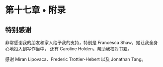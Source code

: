 # 第十七章 • 附录

## 特别感谢

非常感谢我的朋友和家人给予我的支持，特别是 Francesca Shaw，她让我全身心地投入到写作当中， 还有 Caroline Holden，帮助我校对书籍。

感谢 Miran Lipovaca、Frederic Trottier-Hebert 以及 Jonathan Tang。